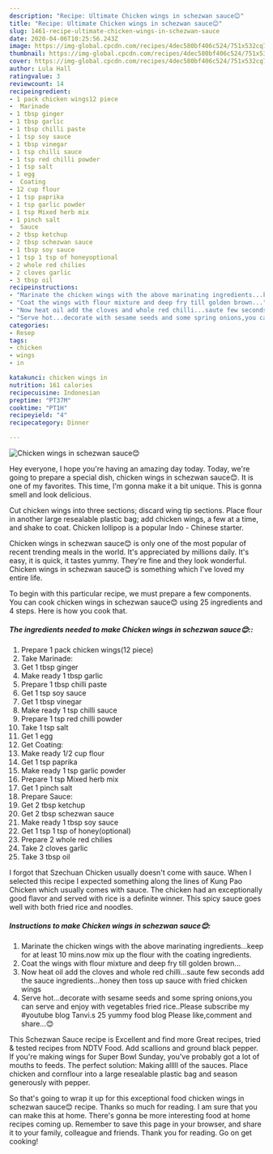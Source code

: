 ```yaml
---
description: "Recipe: Ultimate Chicken wings in schezwan sauce😊"
title: "Recipe: Ultimate Chicken wings in schezwan sauce😊"
slug: 1461-recipe-ultimate-chicken-wings-in-schezwan-sauce
date: 2020-04-06T10:25:56.243Z
image: https://img-global.cpcdn.com/recipes/4dec580bf406c524/751x532cq70/chicken-wings-in-schezwan-sauce😊-recipe-main-photo.jpg
thumbnail: https://img-global.cpcdn.com/recipes/4dec580bf406c524/751x532cq70/chicken-wings-in-schezwan-sauce😊-recipe-main-photo.jpg
cover: https://img-global.cpcdn.com/recipes/4dec580bf406c524/751x532cq70/chicken-wings-in-schezwan-sauce😊-recipe-main-photo.jpg
author: Lula Hall
ratingvalue: 3
reviewcount: 14
recipeingredient:
- 1 pack chicken wings12 piece
-  Marinade
- 1 tbsp ginger
- 1 tbsp garlic
- 1 tbsp chilli paste
- 1 tsp soy sauce
- 1 tbsp vinegar
- 1 tsp chilli sauce
- 1 tsp red chilli powder
- 1 tsp salt
- 1 egg
-  Coating
- 12 cup flour
- 1 tsp paprika
- 1 tsp garlic powder
- 1 tsp Mixed herb mix
- 1 pinch salt
-  Sauce
- 2 tbsp ketchup
- 2 tbsp schezwan sauce
- 1 tbsp soy sauce
- 1 tsp 1 tsp of honeyoptional
- 2 whole red chilies
- 2 cloves garlic
- 3 tbsp oil
recipeinstructions:
- "Marinate the chicken wings with the above marinating ingredients...keep for at least 10 mins.now mix up the flour with the coating ingredients."
- "Coat the wings with flour mixture and deep fry till golden brown..."
- "Now heat oil add the cloves and whole red chilli...saute few seconds add the sauce ingredients...honey then toss up sauce with fried chicken wings"
- "Serve hot...decorate with sesame seeds and some spring onions,you can serve and enjoy with vegetables fried rice..Please subscribe my #youtube blog Tanvi.s 25 yummy food blog Please like,comment and share...😊"
categories:
- Resep
tags:
- chicken
- wings
- in

katakunci: chicken wings in
nutrition: 161 calories
recipecuisine: Indonesian
preptime: "PT37M"
cooktime: "PT1H"
recipeyield: "4"
recipecategory: Dinner

---
```



![Chicken wings in schezwan sauce😊](https://img-global.cpcdn.com/recipes/4dec580bf406c524/751x532cq70/chicken-wings-in-schezwan-sauce😊-recipe-main-photo.jpg)

Hey everyone, I hope you're having an amazing day today. Today, we're going to prepare a special dish, chicken wings in schezwan sauce😊. It is one of my favorites. This time, I'm gonna make it a bit unique. This is gonna smell and look delicious.

Cut chicken wings into three sections; discard wing tip sections. Place flour in another large resealable plastic bag; add chicken wings, a few at a time, and shake to coat. Chicken lollipop is a popular Indo - Chinese starter.

Chicken wings in schezwan sauce😊 is only one of the most popular of recent trending meals in the world. It's appreciated by millions daily. It's easy, it is quick, it tastes yummy. They're fine and they look wonderful. Chicken wings in schezwan sauce😊 is something which I've loved my entire life.


To begin with this particular recipe, we must prepare a few components. You can cook chicken wings in schezwan sauce😊 using 25 ingredients and 4 steps. Here is how you cook that.

##### The ingredients needed to make Chicken wings in schezwan sauce😊::

1. Prepare 1 pack chicken wings(12 piece)
1. Take  Marinade:
1. Get 1 tbsp ginger
1. Make ready 1 tbsp garlic
1. Prepare 1 tbsp chilli paste
1. Get 1 tsp soy sauce
1. Get 1 tbsp vinegar
1. Make ready 1 tsp chilli sauce
1. Prepare 1 tsp red chilli powder
1. Take 1 tsp salt
1. Get 1 egg
1. Get  Coating:
1. Make ready 1/2 cup flour
1. Get 1 tsp paprika
1. Make ready 1 tsp garlic powder
1. Prepare 1 tsp Mixed herb mix
1. Get 1 pinch salt
1. Prepare  Sauce:
1. Get 2 tbsp ketchup
1. Get 2 tbsp schezwan sauce
1. Make ready 1 tbsp soy sauce
1. Get 1 tsp 1 tsp of honey(optional)
1. Prepare 2 whole red chilies
1. Take 2 cloves garlic
1. Take 3 tbsp oil


I forgot that Szechuan Chicken usually doesn&#39;t come with sauce. When I selected this recipe I expected something along the lines of Kung Pao Chicken which usually comes with sauce. The chicken had an exceptionally good flavor and served with rice is a definite winner. This spicy sauce goes well with both fried rice and noodles. 

##### Instructions to make Chicken wings in schezwan sauce😊:

1. Marinate the chicken wings with the above marinating ingredients...keep for at least 10 mins.now mix up the flour with the coating ingredients.
1. Coat the wings with flour mixture and deep fry till golden brown...
1. Now heat oil add the cloves and whole red chilli...saute few seconds add the sauce ingredients...honey then toss up sauce with fried chicken wings
1. Serve hot...decorate with sesame seeds and some spring onions,you can serve and enjoy with vegetables fried rice..Please subscribe my #youtube blog Tanvi.s 25 yummy food blog Please like,comment and share...😊


This Schezwan Sauce recipe is Excellent and find more Great recipes, tried &amp; tested recipes from NDTV Food. Add scallions and ground black pepper. If you&#39;re making wings for Super Bowl Sunday, you&#39;ve probably got a lot of mouths to feeds. The perfect solution: ﻿Making alllll of the sauces. Place chicken and cornflour into a large resealable plastic bag and season generously with pepper. 

So that's going to wrap it up for this exceptional food chicken wings in schezwan sauce😊 recipe. Thanks so much for reading. I am sure that you can make this at home. There's gonna be more interesting food at home recipes coming up. Remember to save this page in your browser, and share it to your family, colleague and friends. Thank you for reading. Go on get cooking!
